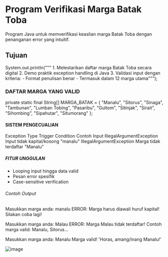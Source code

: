 # Program Verifikasi Marga Batak Toba
Program Java untuk memverifikasi keaslian marga Batak Toba dengan penanganan error yang intuitif.

## Tujuan
System.out.println("""
    1. Melestarikan daftar marga Batak Toba secara digital
    2. Demo praktik exception handling di Java
    3. Validasi input dengan kriteria:
       - Format penulisan benar
       - Termasuk dalam 12 marga utama""");

### DAFTAR MARGA YANG VALID
private static final String[] MARGA_BATAK = {
    "Manalu", "Sitorus", "Sinaga", "Tambunan", 
    "Lumban Tobing", "Pasaribu", "Gultom",
    "Sitinjak", "Sirait", "Sihombing",
    "Sipahutar", "Situmorang"
};

#### SISTEM PENGECUALIAN
Exception Type	          Trigger Condition	            Contoh Input
IllegalArgumentException	Input tidak kapital/kosong	  "manalu"
IllegalArgumentException	Marga tidak terdaftar	        "Manalu"

##### FITUR UNGGULAN
+ Looping input hingga data valid
+ Pesan error spesifik
+ Case-sensitive verification

###### Contoh Output
Masukkan marga anda: manalu
ERROR: Marga harus diawali huruf kapital!
Silakan coba lagi!

Masukkan marga anda: Malau 
ERROR: Marga Malau tidak terdaftar!
Contoh marga valid: Manalu, Sitorus...

Masukkan marga anda: Manalu
Marga valid! 'Horas, amang/inang Manalu!'

![image](https://github.com/user-attachments/assets/0a057e4d-ec14-48e2-ac95-6bea6a425b84)
